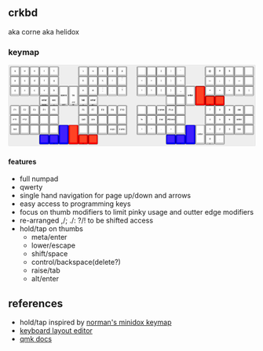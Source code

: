 ## crkbd
aka corne aka helidox

### keymap
![keymap images](keymap.jpg)

#### features
- full numpad
- qwerty
- single hand navigation for page up/down and arrows
- easy access to programming keys
- focus on thumb modifiers to limit pinky usage and outter edge modifiers
- re-arranged ,/; ./: ?/! to be shifted access
- hold/tap on thumbs
  - meta/enter
  - lower/escape
  - shift/space
  - control/backspace(delete?)
  - raise/tab
  - alt/enter

## references
- hold/tap inspired by [norman's minidox keymap](https://github.com/qmk/qmk_firmware/tree/master/keyboards/minidox/keymaps/norman)
- [keyboard layout editor](http://www.keyboard-layout-editor.com/#/)
- [qmk docs](https://docs.qmk.fm/)

